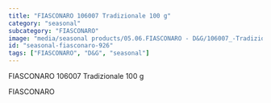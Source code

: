 ```yaml
---
title: "FIASCONARO 106007 Tradizionale 100 g"
category: "seasonal"
subcategory: "FIASCONARO"
image: "media/seasonal products/05.06.FIASCONARO - D&G/106007_-Tradizionale-100-g.jpg"
id: "seasonal-fiasconaro-926"
tags: ["FIASCONARO", "D&G", "seasonal"]
---
```


FIASCONARO 106007 Tradizionale 100 g

FIASCONARO

